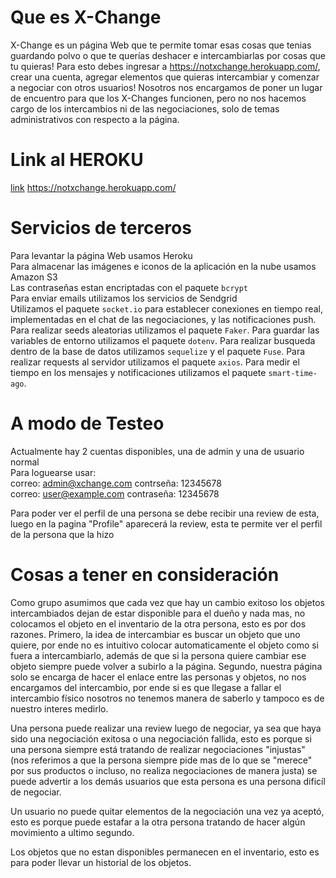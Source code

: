 # Que es X-Change

X-Change es un página Web que te permite tomar esas cosas que tenias guardando polvo o que te querías deshacer e intercambiarlas por cosas que tu quieras! Para esto debes ingresar a https://notxchange.herokuapp.com/, crear una cuenta, agregar elementos que quieras intercambiar y comenzar a negociar con otros usuarios! Nosotros nos encargamos de poner un lugar de encuentro para que los X-Changes funcionen, pero no nos hacemos cargo de los intercambios ni de las negociaciones, solo de temas administrativos con respecto a la página.

# Link al HEROKU

[link](https://notxchange.herokuapp.com/)
https://notxchange.herokuapp.com/

# Servicios de terceros

Para levantar la página Web usamos Heroku <br>
Para almacenar las imágenes e iconos de la aplicación en la nube usamos Amazon S3<br>
Las contraseñas estan encriptadas con el paquete `bcrypt`<br>
Para enviar emails utilizamos los servicios de Sendgrid<br>
Utilizamos el paquete `socket.io` para establecer conexiones en tiempo real, implementadas en el chat de las negociaciones, y las notificaciones push.
Para realizar seeds aleatorias utilizamos el paquete `Faker`.
Para guardar las variables de entorno utilizamos el paquete `dotenv`.
Para realizar busqueda dentro de la base de datos utilizamos `sequelize` y el paquete `Fuse`.
Para realizar requests al servidor utilizamos el paquete `axios`.
Para medir el tiempo en los mensajes y notificaciones utilizamos el paquete `smart-time-ago`.


# A modo de Testeo

Actualmente hay 2 cuentas disponibles, una de admin y una de usuario normal<br>
Para loguearse usar:<br>
correo: admin@xchange.com contrseña: 12345678<br>
correo: user@example.com contraseña: 12345678<br>

Para poder ver el perfil de una persona se debe recibir una review de esta, luego en la pagina "Profile" aparecerá la review, esta te permite ver el perfil de la persona que la hizo <br>

# Cosas a tener en consideración

Como grupo asumimos que cada vez que hay un cambio exitoso los objetos intercambiados dejan de estar disponible para el dueño y nada mas, no colocamos el objeto en el inventario de la otra persona, esto es por dos razones. Primero, la idea de intercambiar es buscar un objeto que uno quiere, por ende no es intuitivo colocar automaticamente el objeto como si fuera a intercambiarlo, además de que si la persona quiere cambiar ese objeto siempre puede volver a subirlo a la página. Segundo, nuestra página solo se encarga de hacer el enlace entre las personas y objetos, no nos encargamos del intercambio, por ende si es que llegase a fallar el intercambio físico nosotros no tenemos manera de saberlo y tampoco es de nuestro interes medirlo. <br>

Una persona puede realizar una review luego de negociar, ya sea que haya sido una negociación exitosa o una negociación fallida, esto es porque si una persona siempre está tratando de realizar negociaciones "injustas" (nos referimos a que la persona siempre pide mas de lo que se "merece" por sus productos o incluso, no realiza negociaciones de manera justa) se puede advertir a los demás usuarios que esta persona es una persona dificíl de negociar.<br>

Un usuario no puede quitar elementos de la negociación una vez ya aceptó, esto es porque puede estafar a la otra persona tratando de hacer algún movimiento a ultimo segundo.<br>

Los objetos que no estan disponibles permanecen en el inventario, esto es para poder llevar un historial de los objetos.
